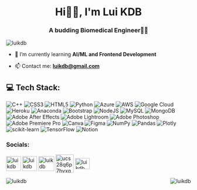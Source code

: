 <h1 align="center">Hi🙋‍♂️, I'm Lui KDB</h1>
<h3 align="center">A budding Biomedical Engineer🧬🦾</h3>
<p align="left"> <img src="https://komarev.com/ghpvc/?username=luikdb&label=Profile%20views&color=0e75b6&style=flat" alt="luikdb" /> </p>

- 🌱 I’m currently learning **AI/ML and Frontend Development**

- 📫 Contact me: **luikdb@gmail.com**


## 💻 Tech Stack:
![C++](https://img.shields.io/badge/c++-%2300599C.svg?style=flat&logo=c%2B%2B&logoColor=white) ![CSS3](https://img.shields.io/badge/css3-%231572B6.svg?style=flat&logo=css3&logoColor=white) ![HTML5](https://img.shields.io/badge/html5-%23E34F26.svg?style=flat&logo=html5&logoColor=white) ![Python](https://img.shields.io/badge/python-3670A0?style=flat&logo=python&logoColor=ffdd54) ![Azure](https://img.shields.io/badge/azure-%230072C6.svg?style=flat&logo=azure-devops&logoColor=white) ![AWS](https://img.shields.io/badge/AWS-%23FF9900.svg?style=flat&logo=amazon-aws&logoColor=white) ![Google Cloud](https://img.shields.io/badge/Google%20Cloud-%234285F4.svg?style=flat&logo=google-cloud&logoColor=white) ![Heroku](https://img.shields.io/badge/heroku-%23430098.svg?style=flat&logo=heroku&logoColor=white) ![Anaconda](https://img.shields.io/badge/Anaconda-%2344A833.svg?style=flat&logo=anaconda&logoColor=white) ![Bootstrap](https://img.shields.io/badge/bootstrap-%23563D7C.svg?style=flat&logo=bootstrap&logoColor=white) ![NodeJS](https://img.shields.io/badge/node.js-6DA55F?style=flat&logo=node.js&logoColor=white) ![MySQL](https://img.shields.io/badge/mysql-%2300f.svg?style=flat&logo=mysql&logoColor=white) ![MongoDB](https://img.shields.io/badge/MongoDB-%234ea94b.svg?style=flat&logo=mongodb&logoColor=white) ![Adobe After Effects](https://img.shields.io/badge/Adobe%20After%20Effects-9999FF.svg?style=flat&logo=Adobe%20After%20Effects&logoColor=white) ![Adobe Lightroom](https://img.shields.io/badge/Adobe%20Lightroom-31A8FF.svg?style=flat&logo=Adobe%20Lightroom&logoColor=white) ![Adobe Photoshop](https://img.shields.io/badge/adobephotoshop-%2331A8FF.svg?style=flat&logo=adobephotoshop&logoColor=white) ![Adobe Premiere Pro](https://img.shields.io/badge/Adobe%20Premiere%20Pro-9999FF.svg?style=flat&logo=Adobe%20Premiere%20Pro&logoColor=white) ![Canva](https://img.shields.io/badge/Canva-%2300C4CC.svg?style=flat&logo=Canva&logoColor=white) 	![Figma](https://img.shields.io/badge/figma-%23F24E1E.svg?style=flat&logo=figma&logoColor=white) ![NumPy](https://img.shields.io/badge/numpy-%23013243.svg?style=flat&logo=numpy&logoColor=white) ![Pandas](https://img.shields.io/badge/pandas-%23150458.svg?style=flat&logo=pandas&logoColor=white) ![Plotly](https://img.shields.io/badge/Plotly-%233F4F75.svg?style=flat&logo=plotly&logoColor=white) ![scikit-learn](https://img.shields.io/badge/scikit--learn-%23F7931E.svg?style=flat&logo=scikit-learn&logoColor=white) ![TensorFlow](https://img.shields.io/badge/TensorFlow-%23FF6F00.svg?style=flat&logo=TensorFlow&logoColor=white) ![Notion](https://img.shields.io/badge/Notion-%23000000.svg?style=flat&logo=notion&logoColor=white)

<h3 align="left">Socials:</h3>
<p align="left">
<a href="https://linkedin.com/in/luikdb" target="blank"><img align="center" src="https://www.vectorlogo.zone/logos/linkedin/linkedin-tile.svg" alt="luikdb" height="40" width="40" /></a>
<a href="https://www.codechef.com/users/luikdb" target="blank"><img align="center" src="https://cdn.jsdelivr.net/npm/simple-icons@3.1.0/icons/codechef.svg" alt="luikdb" height="40" width="40" /></a>
<a href="https://www.leetcode.com/luikdb" target="blank"><img align="center" src="https://upload.wikimedia.org/wikipedia/commons/1/19/LeetCode_logo_black.png" alt="luikdb" height="40" width="43" /></a>
<a href="https://www.youtube.com/c/ucs28q6p7hvxq2an7xvyyxuw" target="blank"><img align="center" src="https://www.vectorlogo.zone/logos/youtube/youtube-icon.svg" alt="ucs28q6p7hvxq2an7xvyyxuw" height="50" width="49" /></a>
<a href="https://twitter.com/luikdb" target="blank"><img align="center" src="https://www.vectorlogo.zone/logos/twitter/twitter-official.svg" alt="luikdb" height="30" width="40" /></a>
</p>


<p>&nbsp;<img align="left" src="https://github-readme-stats.vercel.app/api?username=luikdb&theme=monokai&show_icons=true&locale=en" alt="luikdb" />

<img align="right" src="https://github-readme-streak-stats.herokuapp.com/?user=luikdb&&theme=monokai" alt="luikdb" />
